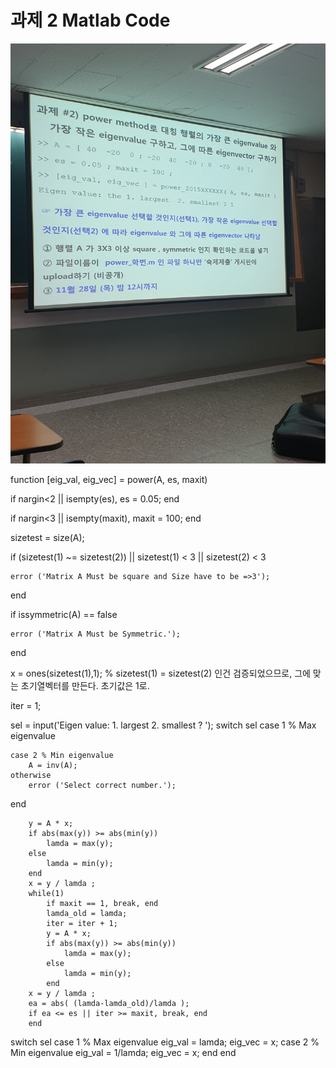 # 과제 2 Matlab Code

![HW2](HW2.jpg)

function [eig_val, eig_vec] = power(A, es, maxit)

if nargin<2 || isempty(es), es = 0.05; end

if nargin<3 || isempty(maxit), maxit = 100; end

sizetest = size(A);

if (sizetest(1) ~= sizetest(2)) || sizetest(1) < 3 || sizetest(2) < 3

    error ('Matrix A Must be square and Size have to be =>3');
    
end

if issymmetric(A) == false

    error ('Matrix A Must be Symmetric.');
    
end

x = ones(sizetest(1),1); % sizetest(1) = sizetest(2) 인건 검증되었으므로, 그에 맞는 초기열벡터를 만든다. 초기값은 1로.

iter = 1;

sel = input('Eigen value: 1. largest 2. smallest ? ');
switch sel
    case 1 % Max eigenvalue
        
    case 2 % Min eigenvalue
        A = inv(A);
    otherwise
        error ('Select correct number.');
end

        y = A * x;
        if abs(max(y)) >= abs(min(y))
            lamda = max(y);
        else
            lamda = min(y);
        end
        x = y / lamda ;
        while(1)
            if maxit == 1, break, end
            lamda_old = lamda;
            iter = iter + 1;
            y = A * x;
            if abs(max(y)) >= abs(min(y))
                lamda = max(y);
            else
                lamda = min(y);
            end
        x = y / lamda ;
        ea = abs( (lamda-lamda_old)/lamda );
        if ea <= es || iter >= maxit, break, end
        end

switch sel
    case 1 % Max eigenvalue
        eig_val = lamda;
        eig_vec = x;
    case 2 % Min eigenvalue
        eig_val = 1/lamda;
        eig_vec = x;
end
end
